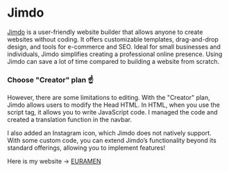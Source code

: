 # Jimdo 
[Jimdo](https://www.jimdo.com/) is a user-friendly website builder that allows anyone to create websites without coding. It offers customizable templates, drag-and-drop design, and tools for e-commerce and SEO. Ideal for small businesses and individuals, Jimdo simplifies creating a professional online presence. 
Using Jimdo can save a lot of time compared to building a website from scratch. 

### Choose "Creator" plan ☝️

However, there are some limitations to editing. With the "Creator" plan, Jimdo allows users to modify the Head HTML. 
In HTML, when you use the script tag, it allows you to write JavaScript code. I managed the code and created a translation function in the navbar.

I also added an Instagram icon, which Jimdo does not natively support. With some custom code, you can extend Jimdo’s functionality beyond its standard offerings, allowing you to implement features!

Here is my website →  [EURAMEN](https://www.euramen.com/)




